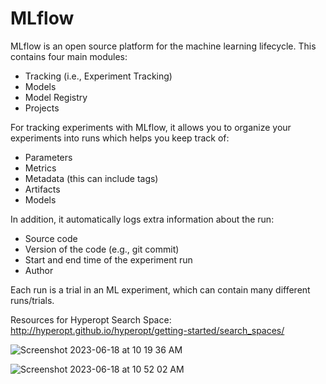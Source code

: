# MLflow

MLflow is an open source platform for the machine learning lifecycle. This contains four main modules:
- Tracking (i.e., Experiment Tracking)
- Models
- Model Registry
- Projects

For tracking experiments with MLflow, it allows you to organize your experiments into runs which helps you keep track of:
- Parameters
- Metrics
- Metadata (this can include tags)
- Artifacts
- Models

In addition, it automatically logs extra information about the run:
- Source code
- Version of the code (e.g., git commit)
- Start and end time of the experiment run
- Author

Each run is a trial in an ML experiment, which can contain many different runs/trials.

Resources for Hyperopt Search Space:
http://hyperopt.github.io/hyperopt/getting-started/search_spaces/

![Screenshot 2023-06-18 at 10 19 36 AM](https://github.com/caitlincjohnson/machine-learning/assets/35669839/3162d4bb-bff9-467c-ad46-40070695a31a)

![Screenshot 2023-06-18 at 10 52 02 AM](https://github.com/caitlincjohnson/machine-learning/assets/35669839/97f0ebd5-0b04-4210-87b7-643dd4e40c96)
